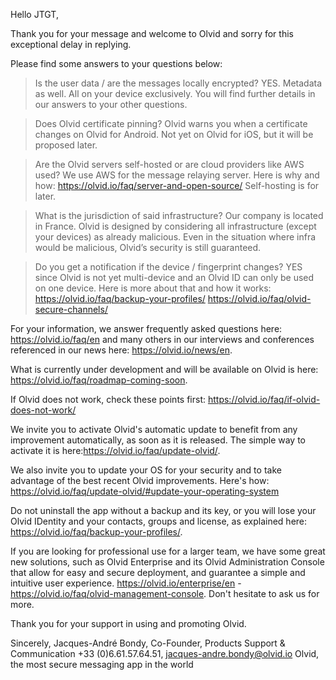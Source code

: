 Hello JTGT,

Thank you for your message and welcome to Olvid and sorry for this exceptional delay in replying.

Please find some answers to your questions below:

> Is the user data / are the messages locally encrypted?
YES. Metadata as well. All on your device exclusively. You will find further details in our answers to your other questions.

> Does Olvid certificate pinning?
Olvid warns you when a certificate changes on Olvid for Android. Not yet on Olvid for iOS, but it will be proposed later.

> Are the Olvid servers self-hosted or are cloud providers like AWS used?
We use AWS for the message relaying server. Here is why and how: https://olvid.io/faq/server-and-open-source/
Self-hosting is for later.

> What is the jurisdiction of said infrastructure?
Our company is located in France. Olvid is designed by considering all infrastructure (except your devices) as already malicious. Even in the situation where infra would be malicious, Olvid’s security is still guaranteed.

> Do you get a notification if the device / fingerprint changes?
YES since Olvid is not yet multi-device and an Olvid ID can only be used on one device. Here is more about that and how it works: https://olvid.io/faq/backup-your-profiles/
https://olvid.io/faq/olvid-secure-channels/

For your information, we answer frequently asked questions here: https://olvid.io/faq/en and many others in our interviews and conferences referenced in our news here: https://olvid.io/news/en.

What is currently under development and will be available on Olvid is here: https://olvid.io/faq/roadmap-coming-soon.

If Olvid does not work, check these points first: https://olvid.io/faq/if-olvid-does-not-work/

We invite you to activate Olvid's automatic update to benefit from any improvement automatically, as soon as it is released. The simple way to activate it is here:https://olvid.io/faq/update-olvid/.

We also invite you to update your OS for your security and to take advantage of the best recent Olvid improvements. Here's how: https://olvid.io/faq/update-olvid/#update-your-operating-system

Do not uninstall the app without a backup and its key, or you will lose your Olvid IDentity and your contacts, groups and license, as explained here: https://olvid.io/faq/backup-your-profiles/.

If you are looking for professional use for a larger team, we have some great new solutions, such as Olvid Enterprise and its Olvid Administration Console that allow for easy and secure deployment, and guarantee a simple and intuitive user experience. https://olvid.io/enterprise/en - https://olvid.io/faq/olvid-management-console. Don't hesitate to ask us for more.

Thank you for your support in using and promoting Olvid.

Sincerely,
Jacques-André Bondy, Co-Founder, Products Support & Communication
+33 (0)6.61.57.64.51, jacques-andre.bondy@olvid.io
Olvid, the most secure messaging app in the world
